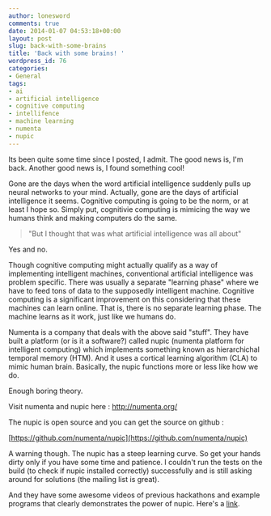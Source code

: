 ```yaml
---
author: lonesword
comments: true
date: 2014-01-07 04:53:18+00:00
layout: post
slug: back-with-some-brains
title: 'Back with some brains! '
wordpress_id: 76
categories:
- General
tags:
- ai
- artificial intelligence
- cognitive computing
- intellifence
- machine learning
- numenta
- nupic
---
```


Its been quite some time since I posted, I admit. The good news is, I'm back. Another good news is, I found something cool!

Gone are the days when the word artificial intelligence suddenly pulls up neural networks to your mind. Actually, gone are the days of artificial intelligence it seems. Cognitive computing is going to be the norm, or at least I hope so. Simply put, cognitivie computing is mimicing the way we humans think and making computers do the same.

>"But I thought that was what artificial intelligence was all about"

Yes and no.

Though cognitive computing might actually qualify as a way of implementing intelligent machines, conventional artificial intelligence was problem specific. There was usually a separate "learning phase" where we have to feed tons of data to the supposedly intelligent machine. Cognitive computing is a significant improvement on this considering that these machines can learn online. That is, there is no separate learning phase. The machine learns as it work, just like we humans do.

Numenta is a company that deals with the above said "stuff". They have built a platform (or is it a software?) called nupic (numenta platform for intelligent computing) which implements something known as hierarchichal temporal memory (HTM). And it uses a cortical learning algorithm (CLA) to mimic human brain. Basically, the nupic functions more or less like how we do.

Enough boring theory.

Visit numenta and nupic here : [http://numenta.org/
](http://numenta.org/)

The nupic is open source and you can get the source on github :

[https://github.com/numenta/nupic](https://github.com/numenta/nupic)

A warning though. The nupic has a steep learning curve. So get your hands dirty only if you have some time and patience. I couldn't run the tests on the build (to check if nupic installed correctly) successfully and is still asking around for solutions (the mailing list is great).

And they have some awesome videos of previous hackathons and example programs that clearly demonstrates the power of nupic. Here's a [link](http://numenta.org/blog/2013/11/06/2013-fall-hackathon-outcome.html).
